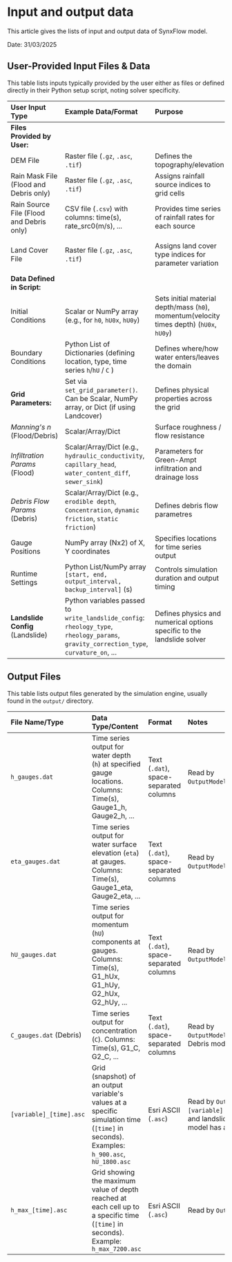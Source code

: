 # Input and output data

This article gives the lists of input and output data of SynxFlow model.

Date: 31/03/2025

## User-Provided Input Files & Data

This table lists inputs typically provided by the user either as files or defined directly in their Python setup script, noting solver specificity.

| User Input Type                 | Example Data/Format                                                                                          | Purpose                                                                      | Notes                                                                                        |
| :------------------------------ | :------------------------------------------------------------------------------------------------------------------------------------ | :--------------------------------------------------------------------------- | :--------------------------------------------------------------------------------------------------------------------- |
| **Files Provided by User:** |                                                                                                                                       |                                                                              |                                                                                                                        |
| DEM File                        | Raster file (`.gz`, `.asc`, `.tif`)                                                                                                   | Defines the topography/elevation                                             | Required for all simulation types.                                                                                   |
| Rain Mask File (Flood and Debris only)     | Raster file (`.gz`, `.asc`, `.tif`)                                                                                                   | Assigns rainfall source indices to grid cells                                | Primarily for flood and debris models via `set_rainfall`.                                                            |
| Rain Source File (Flood and Debris only)   | CSV file (`.csv`) with columns: time(s), rate\_src0(m/s), ...                                                                         | Provides time series of rainfall rates for each source                       | Primarily for flood and debris models via `set_rainfall`.                                                            |
| Land Cover File      | Raster file (`.gz`, `.asc`, `.tif`)                                                                                                   | Assigns land cover type indices for parameter variation                      | Used by `set_landcover` / `set_grid_parameter`. Applicable if parameters vary spatially.                     |
| **Data Defined in Script:** |                                                                                                                                       |                                                                              |                                                                                                                        |
| Initial Conditions              | Scalar or NumPy array (e.g., for `h0`, `hU0x`, `hU0y`)                                                                                | Sets initial material depth/mass (`h0`), momentum(velocity times depth) (`hU0x`, `hU0y`)            | Passed to `set_initial_condition()`. Needed for all types. Default values are 0.                                           |
| Boundary Conditions     | Python List of Dictionaries (defining location, type, time series `h`/`hU` / `C` )                                                           | Defines where/how water enters/leaves the domain                             | Set via `set_boundary_condition()`. |
| **Grid Parameters:** | Set via `set_grid_parameter()`. Can be Scalar, NumPy array, or Dict (if using Landcover)                               | Defines physical properties across the grid                                  |                                                                                                                        |
| *Manning's n* (Flood/Debris)    | Scalar/Array/Dict                                                                                                                     | Surface roughness / flow resistance                                          | Flood and debris models only.                                                                                                      |
| *Infiltration Params* (Flood) | Scalar/Array/Dict (e.g., `hydraulic_conductivity`, `capillary_head`, `water_content_diff`, `sewer_sink`)                          | Parameters for Green-Ampt infiltration and drainage loss                                       | Flood model only.                                                                                             |
| *Debris Flow Params* (Debris) | Scalar/Array/Dict (e.g., `erodible depth`, `Concentration`, `dynamic friction`, `static friction`)                                             | Defines debris flow parametres             | **Specific to Debris Flow solver**. Set via `add_user_defined_parameter()`.                                     |
| Gauge Positions      | NumPy array (Nx2) of X, Y coordinates                                                                                                 | Specifies locations for time series output                                   | Passed to `set_gauges_position()`.                                                                       |
| Runtime Settings                | Python List/NumPy array `[start, end, output_interval, backup_interval]` (s)                                                          | Controls simulation duration and output timing                               | Passed to `set_runtime()`.                                                                               |
| **Landslide Config** (Landslide) | Python variables passed to `write_landslide_config`: `rheology_type`, `rheology_params`, `gravity_correction_type`, `curvature_on`, ... | Defines physics and numerical options specific to the landslide solver | **Specific to Landslide solver**. Written to `setup.conf`.                                |


## Output Files

This table lists output files generated by the simulation engine, usually found in the `output/` directory.

| File Name/Type                         | Data Type/Content                                                                                              | Format                                     | Notes                                                                 |
| :------------------------------------- | :------------------------------------------------------------------------------------------------------------- | :----------------------------------------- | :--------------------------------------------------------------------------------- |
| `h_gauges.dat`                         | Time series output for water depth (`h`) at specified gauge locations. Columns: Time(s), Gauge1_h, Gauge2_h, ... | Text (`.dat`), space-separated columns      | Read by `OutputModel.read_gauges_file(file_tag='h')`.              |
| `eta_gauges.dat`                       | Time series output for water surface elevation (`eta`) at gauges. Columns: Time(s), Gauge1_eta, Gauge2_eta, ...  | Text (`.dat`), space-separated columns      | Read by `OutputModel.read_gauges_file(file_tag='eta')`.             |
| `hU_gauges.dat`                        | Time series output for momentum (`hU`) components at gauges. Columns: Time(s), G1_hUx, G1_hUy, G2_hUx, G2_hUy, ... | Text (`.dat`), space-separated columns      | Read by `OutputModel.read_gauges_file(file_tag='hU')`.         |
| `C_gauges.dat` (Debris)                        | Time series output for concentration (`C`). Columns: Time(s), G1_C, G2_C, ... | Text (`.dat`), space-separated columns      | Read by `OutputModel.read_gauges_file(file_tag='C')`. Debris model only.       |
| `[variable]_[time].asc`                | Grid (snapshot) of an output variable's values at a specific simulation time (`[time]` in seconds). Examples: `h_900.asc`, `hU_1800.asc` | Esri ASCII (`.asc`)                       | Read by `OutputModel.read_grid_file()`. `[variable]` depends on simulation output. Flood and landslide models have `h` and `hU`, debris model has also `z` (surface elevation) and `C`. |
| `h_max_[time].asc`            | Grid showing the maximum value of depth reached at each cell up to a specific time (`[time]` in seconds). Example: `h_max_7200.asc` | Esri ASCII (`.asc`)                       | Read by `OutputModel.read_grid_file()`.                       |